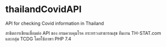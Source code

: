 # thailandCovidAPI
API for checking Covid information in Thailand

สาธิตการเขียนเชื่อมต่อ API ของ กรมควบคุมโรค กระทรวงสาธารณสุข ทีมงาน TH-STAT.com และกลุ่ม TCDG โดยใช้ภาษา PHP 7.4

